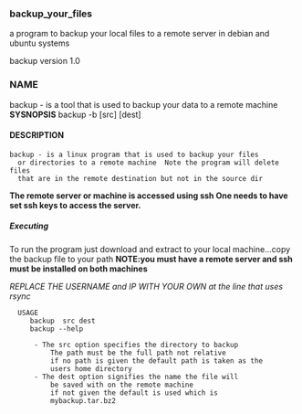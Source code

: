 ### backup_your_files
a program to backup your local files to a remote server in debian and ubuntu systems

backup version 1.0

### NAME
  backup - is a tool that is used to backup your data to a remote machine
**SYSNOPSIS**
	backup -b [src] [dest]
		
#### DESCRIPTION
	backup - is a linux program that is used to backup your files
      or directories to a remote machine  Note the program will delete files 
      that are in the remote destination but not in the source dir
**The remote server or machine is accessed using ssh One needs to have set ssh keys to access the server.**
##### Executing
To run the program just download and extract to your local machine...copy the backup file to your path
**NOTE:you must have a remote server and ssh must be installed on both machines**

*REPLACE THE USERNAME and IP WITH YOUR OWN at the line that uses rsync*

```
  USAGE
	 backup  src dest
	 backup --help
				 
	  - The src option specifies the directory to backup
		  The path must be the full path not relative
		  if no path is given the default path is taken as the
		  users home directory
	  - The dest option signifies the name the file will
     	  be saved with on the remote machine
    	  if not given the default is used which is 
     	  mybackup.tar.bz2

```
